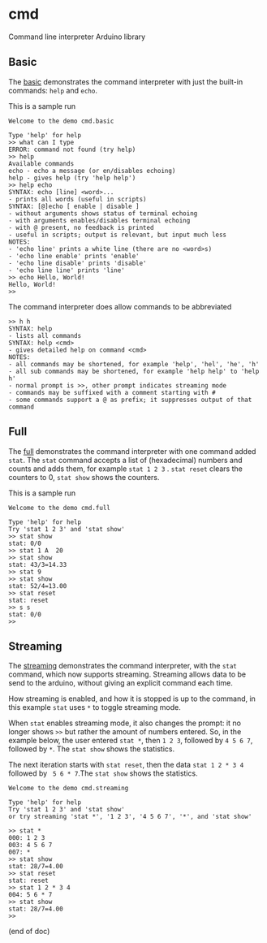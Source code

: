 # cmd
Command line interpreter Arduino library

## Basic

The [basic](examples/basic/basic.ino) demonstrates the command interpreter with just the built-in commands: `help` and `echo`.

This is a sample run

```text
Welcome to the demo cmd.basic

Type 'help' for help
>> what can I type
ERROR: command not found (try help)
>> help
Available commands
echo - echo a message (or en/disables echoing)
help - gives help (try 'help help')
>> help echo
SYNTAX: echo [line] <word>...
- prints all words (useful in scripts)
SYNTAX: [@]echo [ enable | disable ]
- without arguments shows status of terminal echoing
- with arguments enables/disables terminal echoing
- with @ present, no feedback is printed
- useful in scripts; output is relevant, but input much less
NOTES:
- 'echo line' prints a white line (there are no <word>s)
- 'echo line enable' prints 'enable'
- 'echo line disable' prints 'disable'
- 'echo line line' prints 'line'
>> echo Hello, World!
Hello, World!
>> 
```

The command interpreter does allow commands to be abbreviated

```text
>> h h
SYNTAX: help
- lists all commands
SYNTAX: help <cmd>
- gives detailed help on command <cmd>
NOTES:
- all commands may be shortened, for example 'help', 'hel', 'he', 'h'
- all sub commands may be shortened, for example 'help help' to 'help h'
- normal prompt is >>, other prompt indicates streaming mode
- commands may be suffixed with a comment starting with #
- some commands support a @ as prefix; it suppresses output of that command
```

## Full

The [full](examples/full/full.ino) demonstrates the command interpreter with one command added `stat`.
The `stat` command accepts a list of (hexadecimal) numbers and counts and adds them,
for example `stat 1 2 3` . 
`stat reset` clears the counters to 0, `stat show` shows the counters.

This is a sample run

```text
Welcome to the demo cmd.full

Type 'help' for help
Try 'stat 1 2 3' and 'stat show'
>> stat show
stat: 0/0
>> stat 1 A  20
>> stat show
stat: 43/3=14.33
>> stat 9
>> stat show
stat: 52/4=13.00
>> stat reset
stat: reset
>> s s
stat: 0/0
>> 
```


## Streaming

The [streaming](examples/streaming/streaming.ino) demonstrates the command interpreter, with the `stat` command, which now supports streaming.
Streaming allows data to be send to the arduino, without giving an explicit command each time.

How streaming is enabled, and how it is stopped is up to the command, in this example `stat` uses `*` to toggle streaming mode.

When `stat` enables streaming mode, it also changes the prompt: it no longer shows `>>` but rather the amount of numbers entered.
So, in the example below, the user entered `stat *`, then `1 2 3`, followed by `4 5 6 7`, followed by `*`. 
The `stat show` shows the statistics.

The next iteration starts with `stat reset`, then the data `stat 1 2 * 3 4` followed by ` 5 6 * 7`.The `stat show` shows the statistics.

```text
Welcome to the demo cmd.streaming

Type 'help' for help
Try 'stat 1 2 3' and 'stat show'
or try streaming 'stat *', '1 2 3', '4 5 6 7', '*', and 'stat show'

>> stat *
000: 1 2 3
003: 4 5 6 7
007: *
>> stat show
stat: 28/7=4.00
>> stat reset
stat: reset
>> stat 1 2 * 3 4
004: 5 6 * 7
>> stat show
stat: 28/7=4.00
>> 
```

(end of doc)
